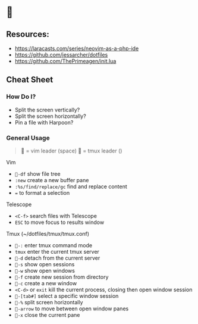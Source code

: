 # 👾

## Resources:
- https://laracasts.com/series/neovim-as-a-php-ide
- https://github.com/jessarcher/dotfiles
- https://github.com/ThePrimeagen/init.lua

## Cheat Sheet

### How Do I?

- Split the screen vertically?
- Split the screen horizontally?
- Pin a file with Harpoon?

### General Usage

> 🔰 = vim leader (space)
> 💠 = tmux leader (<C-b>)

Vim
- `🔰-df` show file tree
- `:new` create a new buffer pane
- `:%s/find/replace/gc` find and replace content
- `=` to format a selection

Telescope
- `<C-f>` search files with Telescope
- `ESC` to move focus to results window

Tmux (~/dotfiles/tmux/tmux.conf)
- `💠-:` enter tmux command mode
- `tmux` enter the current tmux server
- `💠-d` detach from the current server
- `💠-s` show open sessions
- `💠-w` show open windows
- `💠-f` create new session from directory
- `💠-c` create a new window
- `<C-d>` or `exit` kill the current process, closing then open window session
- `💠-[tab#]` select a specific window session
- `💠-%` split screen horizontally
- `💠-arrow` to move between open window panes
- `💠-x` close the current pane

